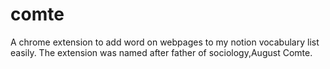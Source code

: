 # comte
 
A chrome extension to add word on webpages to my notion vocabulary list easily. The extension was named after father of sociology,August Comte.

